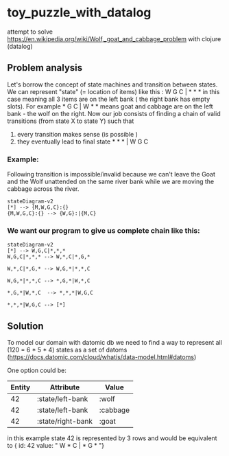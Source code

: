 # toy_puzzle_with_datalog
attempt to solve https://en.wikipedia.org/wiki/Wolf,_goat_and_cabbage_problem with clojure (datalog)


## Problem analysis

Let's borrow the concept of state machines and transition between states. We can represent "state" (= location of items) like this :
W G C | * * *  in this case meaning all 3 items are on the left bank ( the right bank has empty slots). For example * G C | W * * means goat and cabbage are on the left bank - the wolf on the right.
Now our job consists of finding a chain of valid transitions (from state X to state Y) such that 
1) every transition makes sense (is possible )
2) they eventually lead to final state * * * | W G C

### Example:

Following transition is impossible/invalid because we can't leave the Goat and the Wolf unattended on the same river bank while we are moving the cabbage across the river.

```mermaid
stateDiagram-v2
[*] --> {M,W,G,C}:{}
{M,W,G,C}:{} --> {W,G}:|{M,C} 

```


### We want our program to give us complete chain like this:


```mermaid
stateDiagram-v2
[*] --> W,G,C|*,*,*
W,G,C|*,*,* --> W,*,C|*,G,*

W,*,C|*,G,* --> W,G,*|*,*,C 

W,G,*|*,*,C --> *,G,*|W,*,C

*,G,*|W,*,C  --> *,*,*|W,G,C

*,*,*|W,G,C --> [*]

```


## Solution 

To model our domain with datomic db we need to find a way to represent all (120 = 6 * 5 * 4) states as a set of datoms (https://docs.datomic.com/cloud/whatis/data-model.html#datoms)

One option could be:

| Entity | Attribute | Value | 
| ---- | ------- | ------------ |
| 42 | :state/left-bank | :wolf| 
| 42 | :state/left-bank | :cabbage|
| 42 | :state/right-bank | :goat|

in this example state 42 is represented by 3 rows and would be equivalent to { id: 42 value: " W * C | * G * "}
